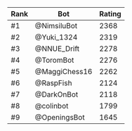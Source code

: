 Rank|Bot|Rating
---|---|---
#1|@NimsiluBot|2368
#2|@Yuki_1324|2319
#3|@NNUE_Drift|2278
#4|@ToromBot|2276
#5|@MaggiChess16|2262
#6|@RaspFish|2124
#7|@DarkOnBot|2118
#8|@colinbot|1799
#9|@OpeningsBot|1645
